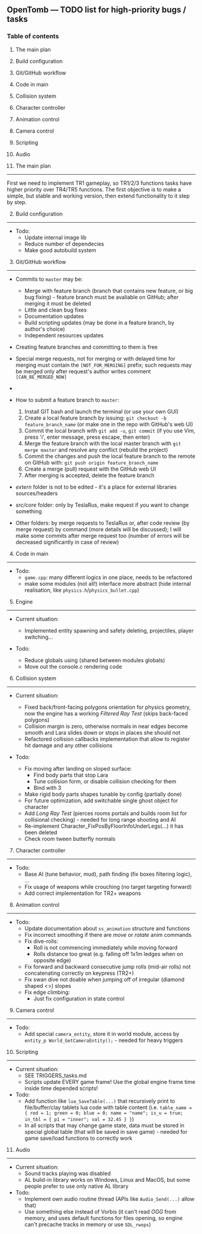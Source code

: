 OpenTomb — TODO list for high-priority bugs / tasks
---------------------------------------------------

### Table of contents ###

1. The main plan
2. Build configuration
3. Git/GitHub workflow
4. Code in main
5. Collision system
6. Character controller
7. Animation control
8. Camera control
9. Scripting
10. Audio


1. The main plan
----------------
First we need to implement TR1 gameplay, so TR1/2/3 functions tasks have higher priority over TR4/TR5 functions. The first objective is to make a simple, but stable and working version, then extend functionality to it step by step.

2. Build configuration
----------------------
* Todo:
	* Update internal image lib
	* Reduce number of dependecies
	* Make good autobuild system
	  
3. Git/GitHub workflow
---------------
* Commits to `master` may be:
	* Merge with feature branch (branch that contains new feature, or big bug fixing) - feature branch must be avaliable on GitHub; after merging it must be deleted
	* Little and clean bug fixes
	* Documentation updates
	* Build scripting updates (may be done in a feature branch, by author's choice)
	* Independent resources updates

* Creating feature branches and committing to them is free
* Special merge requests, not for merging or with delayed time for merging must contain the `[NOT_FOR_MERGING]` prefix; such requests may be merged only after request's author writes comment `[CAN_BE_MERGED_NOW]`
* 
* How to submit a feature branch to `master`:
	1. Install GIT bash and launch the terminal (or use your own GUI)
	2. Create a local feature branch by issuing: `git checkout -b feature_branch_name` (or make one in the repo with GitHub's web UI)
	3. Commit the local branch with `git add -u`, `git commit` (if you use Vim, press 'i', enter message, press escape, then enter)
	4. Merge the feature branch with the local master branch with `git merge master` and resolve any conflict (rebuild the project)
	5. Commit the changes and push the local feature branch to the remote on GitHub with: `git push origin feature_branch_name`
	6. Create a merge (pull) request with the GitHub web UI
	7. After merging is accepted, delete the feature branch

* _extern_ folder is not to be edited - it's a place for external libraries sources/headers
* _src/core_ folder: only by TeslaRus, make request if you want to change something
* Other folders: by merge requests to TeslaRus or, after code review (by merge request) by command (more details will be discussed); I will make some commits after merge request too (number of errors will be decreased significantly in case of review)

4. Code in main
---------------
* Todo:
	* `game.cpp`: many different logics in one place, needs to be refactored
	* make some modules (not all!) interface more abstract (hide internal realisation, like `physics.h`/`physics_bullet.cpp`)

5. Engine
-------------------
* Current situation:
	* Implemented entity spawning and safety deleting, projectiles, player switching...

* Todo:
	* Reduce globals using (shared between modules globals)
	* Move out the console.c rendering code 

6. Collision system
-------------------
* Current situation:
	* Fixed back/front-facing polygons orientation for physics geometry, now the engine has a working _Filtered Ray Test_ (skips back-faced polygons)
	* Collision margin is zero, otherwise normals in near edges become smooth and Lara slides down or stops in places she should not
	* Refactored collision callbacks implementation that allow to register hit damage and any other collisions
  
* Todo:
	* Fix moving after landing on sloped surface:
		* Find body parts that stop Lara
		* Tune collision form, or disable collision checking for them
		* Bind with 3
	* Make rigid body parts shapes tunable by config (partially done)
	* For future optimization, add switchable single ghost object for character
	* Add _Long Ray Test_ (pierces rooms portals and builds room list for collisional checking) - needed for long range shooting and AI
	* Re-implement Character_FixPosByFloorInfoUnderLegs(...) it has been deleted
	* Check room tween butterfly normals

7. Character controller
-----------------------
* Todo:
	* Base AI (tune behavior, mud), path finding (fix boxes filtering logic), ...
	* Fix usage of weapons while crouching (no target targeting forward)
	* Add correct implementation for TR2+ weapons

8. Animation control
--------------------
* Todo:
	* Update documentation about `ss_animation` structure and functions
	* Fix incorrect smoothing if there are _move_ or _rotate_ anim commands
	* Fix dive-rolls:
		* Roll is not commencing immediately while moving forward
		* Rolls distance too great (e.g. falling off 1x1m ledges when on opposite edge)
	* Fix forward and backward consecutive jump rolls (mid-air rolls) not concatenating correctly on keypress (TR2+)
	* Fix swan dive not doable when jumping off of irregular (diamond shaped <>) slopes
	* Fix edge climbing:
		* Just fix configuration in state control

9. Camera control
-----------------
* Todo:
	* Add special `camera_entity`, store it in world module, access by `entity_p World_GetCameraEntity();` - needed for heavy triggers

10. Scripting
------------
* Current situation:
	* SEE TRIGGERS_tasks.md
	* Scripts update EVERY game frame! Use the global engine frame time inside time depended scripts!
* Todo:
	* Add function like `lua_SaveTable(...)` that recursively print to file/buffer/clay tablets lua code with table content (i.e. `table_name = { red = 1; green = 0; blue = 0; name = "name"; is_u = true; in_tbl = { p1 = "inner"; val = 32.45 } }`)
	* In all scripts that may change game state, data must be stored in special global table (that will be saved in save game) - needed for game save/load functions to correctly work

11. Audio
---------
* Current situation:
	* Sound tracks playing was disabled
	* AL build-in library works on Windows, Linux and MacOS, but some people prefer to use only native AL library
* Todo:
	* Implement own audio routine thread (APIs like `Audio_Send(...)` allow that)
	* Use something else instead of Vorbis (it can't read _OGG_ from memory, and uses default functions for files opening, so engine can't precache tracks in memory or use `SDL_rwops`)
